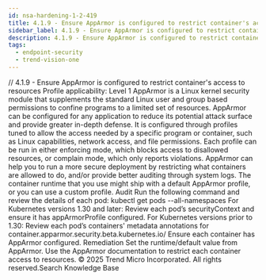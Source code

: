 ```yaml
---
id: nsa-hardening-1-2-419
title: 4.1.9 - Ensure AppArmor is configured to restrict container's access to resources
sidebar_label: 4.1.9 - Ensure AppArmor is configured to restrict container's access to resources
description: 4.1.9 - Ensure AppArmor is configured to restrict container's access to resources
tags:
  - endpoint-security
  - trend-vision-one
---
```


/*<![CDATA[*/ $('#title').html($('meta[name=map-description]').attr('content')); /*]]>*/ 4.1.9 - Ensure AppArmor is configured to restrict container's access to resources Profile applicability: Level 1 AppArmor is a Linux kernel security module that supplements the standard Linux user and group based permissions to confine programs to a limited set of resources. AppArmor can be configured for any application to reduce its potential attack surface and provide greater in-depth defense. It is configured through profiles tuned to allow the access needed by a specific program or container, such as Linux capabilities, network access, and file permissions. Each profile can be run in either enforcing mode, which blocks access to disallowed resources, or complain mode, which only reports violations. AppArmor can help you to run a more secure deployment by restricting what containers are allowed to do, and/or provide better auditing through system logs. The container runtime that you use might ship with a default AppArmor profile, or you can use a custom profile. Audit Run the following command and review the details of each pod: kubectl get pods --all-namespaces For Kubernetes versions 1.30 and later: Review each pod’s securityContext and ensure it has appArmorProfile configured. For Kubernetes versions prior to 1.30: Review each pod’s containers' metadata annotations for container.apparmor.security.beta.kubernetes.io/<container name> Ensure each container has AppArmor configured. Remediation Set the runtime/default value from AppArmor. Use the AppArmor documentation to restrict each container access to resources. © 2025 Trend Micro Incorporated. All rights reserved.Search Knowledge Base